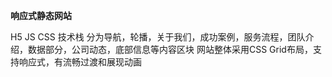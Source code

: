 **响应式静态网站**

H5 JS CSS 技术栈
分为导航，轮播，关于我们，成功案例，服务流程，团队介绍，数据部分，公司动态，底部信息等内容区块
网站整体采用CSS Grid布局，支持响应式，有流畅过渡和展现动画
